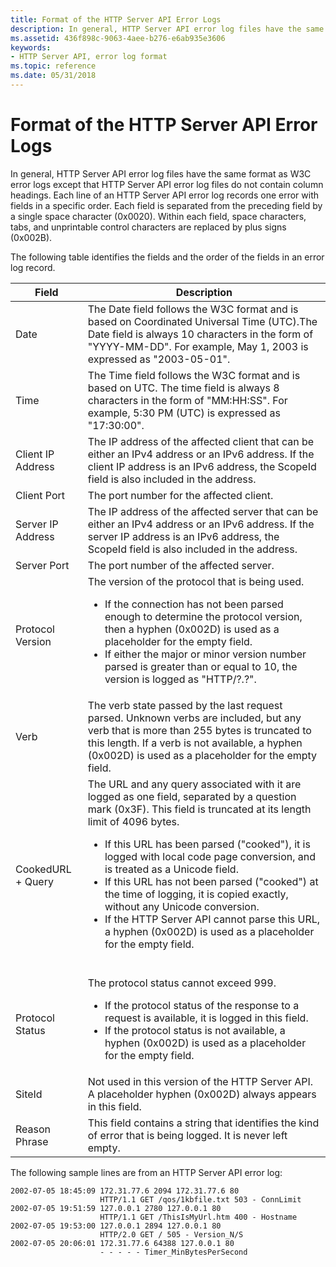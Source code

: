```yaml
---
title: Format of the HTTP Server API Error Logs
description: In general, HTTP Server API error log files have the same format as W3C error logs except that HTTP Server API error log files do not contain column headings.
ms.assetid: 436f898c-9063-4aee-b276-e6ab935e3606
keywords:
- HTTP Server API, error log format
ms.topic: reference
ms.date: 05/31/2018
---
```


# Format of the HTTP Server API Error Logs

In general, HTTP Server API error log files have the same format as W3C error logs except that HTTP Server API error log files do not contain column headings. Each line of an HTTP Server API error log records one error with fields in a specific order. Each field is separated from the preceding field by a single space character (0x0020). Within each field, space characters, tabs, and unprintable control characters are replaced by plus signs (0x002B).

The following table identifies the fields and the order of the fields in an error log record.




| Field | Description | 
|-------|-------------|
| <span id="Date"></span><span id="date"></span><span id="DATE"></span>Date<br /> | The Date field follows the W3C format and is based on Coordinated Universal Time (UTC).The Date field is always 10 characters in the form of "YYYY-MM-DD". For example, May 1, 2003 is expressed as "2003-05-01".<br /> | 
| <span id="Time"></span><span id="time"></span><span id="TIME"></span>Time<br /> | The Time field follows the W3C format and is based on UTC. The time field is always 8 characters in the form of "MM:HH:SS". For example, 5:30 PM (UTC) is expressed as "17:30:00".<br /> | 
| <span id="Client_IP_Address"></span><span id="client_ip_address"></span><span id="CLIENT_IP_ADDRESS"></span>Client IP Address<br /> | The IP address of the affected client that can be either an IPv4 address or an IPv6 address. If the client IP address is an IPv6 address, the ScopeId field is also included in the address.<br /> | 
| <span id="Client_Port"></span><span id="client_port"></span><span id="CLIENT_PORT"></span>Client Port<br /> | The port number for the affected client.<br /> | 
| <span id="Server_IP_Address"></span><span id="server_ip_address"></span><span id="SERVER_IP_ADDRESS"></span>Server IP Address<br /> | The IP address of the affected server that can be either an IPv4 address or an IPv6 address. If the server IP address is an IPv6 address, the ScopeId field is also included in the address.<br /> | 
| <span id="Server_Port"></span><span id="server_port"></span><span id="SERVER_PORT"></span>Server Port<br /> | The port number of the affected server.<br /> | 
| <span id="Protocol_Version"></span><span id="protocol_version"></span><span id="PROTOCOL_VERSION"></span>Protocol Version<br /> | The version of the protocol that is being used. <br /><ul><li>If the connection has not been parsed enough to determine the protocol version, then a hyphen (0x002D) is used as a placeholder for the empty field.</li><li>If either the major or minor version number parsed is greater than or equal to 10, the version is logged as "HTTP/?.?".</li></ul> | 
| <span id="Verb"></span><span id="verb"></span><span id="VERB"></span>Verb<br /> | The verb state passed by the last request parsed. Unknown verbs are included, but any verb that is more than 255 bytes is truncated to this length. If a verb is not available, a hyphen (0x002D) is used as a placeholder for the empty field.<br /> | 
| <span id="CookedURL___Query"></span><span id="cookedurl___query"></span><span id="COOKEDURL___QUERY"></span>CookedURL + Query<br /> | The URL and any query associated with it are logged as one field, separated by a question mark (0x3F). This field is truncated at its length limit of 4096 bytes.<ul><li>If this URL has been parsed ("cooked"), it is logged with local code page conversion, and is treated as a Unicode field.</li><li>If this URL has not been parsed ("cooked") at the time of logging, it is copied exactly, without any Unicode conversion.</li><li>If the HTTP Server API cannot parse this URL, a hyphen (0x002D) is used as a placeholder for the empty field.</li></ul><br /> | 
| <span id="Protocol_Status"></span><span id="protocol_status"></span><span id="PROTOCOL_STATUS"></span>Protocol Status<br /> | The protocol status cannot exceed 999. <br /><ul><li>If the protocol status of the response to a request is available, it is logged in this field.</li><li>If the protocol status is not available, a hyphen (0x002D) is used as a placeholder for the empty field.</li></ul> | 
| <span id="SiteId"></span><span id="siteid"></span><span id="SITEID"></span>SiteId<br /> | Not used in this version of the HTTP Server API. A placeholder hyphen (0x002D) always appears in this field.<br /> | 
| <span id="Reason_Phrase"></span><span id="reason_phrase"></span><span id="REASON_PHRASE"></span>Reason Phrase<br /> | This field contains a string that identifies the kind of error that is being logged. It is never left empty.<br /> | 




 

The following sample lines are from an HTTP Server API error log:

``` syntax
2002-07-05 18:45:09 172.31.77.6 2094 172.31.77.6 80 
                    HTTP/1.1 GET /qos/1kbfile.txt 503 - ConnLimit
2002-07-05 19:51:59 127.0.0.1 2780 127.0.0.1 80 
                    HTTP/1.1 GET /ThisIsMyUrl.htm 400 - Hostname
2002-07-05 19:53:00 127.0.0.1 2894 127.0.0.1 80 
                    HTTP/2.0 GET / 505 - Version_N/S
2002-07-05 20:06:01 172.31.77.6 64388 127.0.0.1 80 
                    - - - - - Timer_MinBytesPerSecond
```

 

 





